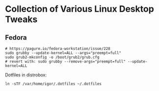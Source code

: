 # Collection of Various Linux Desktop Tweaks

## Fedora

```
# https://pagure.io/fedora-workstation/issue/228
sudo grubby --update-kernel=ALL --args="preempt=full"
sudo grub2-mkconfig -o /boot/grub2/grub.cfg
# revert with: sudo grubby --remove-args="preempt=full" --update-kernel=ALL 
```

Dotfiles in distrobox:
```
ln -sTF /var/home/igor/.dotfiles ~/.dotfiles
```